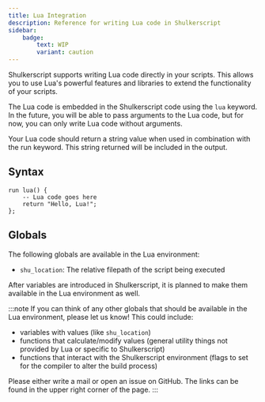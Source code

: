 ```yaml
---
title: Lua Integration
description: Reference for writing Lua code in Shulkerscript
sidebar:
    badge:
        text: WIP
        variant: caution
---
```


Shulkerscript supports writing Lua code directly in your scripts. This allows you to use Lua's powerful features and libraries to extend the functionality of your scripts.

The Lua code is embedded in the Shulkerscript code using the `lua` keyword. In the future, you will be able to pass arguments to the Lua code, but for now, you can only write Lua code without arguments.

Your Lua code should return a string value when used in combination with the run keyword. This string returned will be included in the output.

## Syntax
```shulkerscript
run lua() {
    -- Lua code goes here
    return "Hello, Lua!";
};
```

## Globals
The following globals are available in the Lua environment:
- `shu_location`: The relative filepath of the script being executed

After variables are introduced in Shulkerscript, it is planned to make them available in the Lua environment as well.

:::note
If you can think of any other globals that should be available in the Lua environment, please let us know! This could include:
- variables with values (like `shu_location`)
- functions that calculate/modify values (general utility things not provided by Lua or specific to Shulkerscript)
- functions that interact with the Shulkerscript environment (flags to set for the compiler to alter the build process)

Please either write a mail or open an issue on GitHub. The links can be found in the upper right corner of the page.
:::